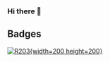 ### Hi there 👋

## Badges

[![R203](https://certificates.researchertraining.cloud.edu.au/static/R203.svg){width=200 height=200}](https://certificates.researchertraining.cloud.edu.au/certificate/tyui)

<!--
**jangari/jangari** is a ✨ _special_ ✨ repository because its `README.md` (this file) appears on your GitHub profile.

Here are some ideas to get you started:

- 🔭 I’m currently working on ...
- 🌱 I’m currently learning ...
- 👯 I’m looking to collaborate on ...
- 🤔 I’m looking for help with ...
- 💬 Ask me about ...
- 📫 How to reach me: ...
- 😄 Pronouns: ...
- ⚡ Fun fact: ...
-->
